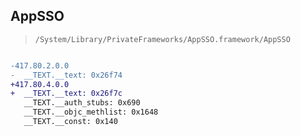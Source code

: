 ## AppSSO

> `/System/Library/PrivateFrameworks/AppSSO.framework/AppSSO`

```diff

-417.80.2.0.0
-  __TEXT.__text: 0x26f74
+417.80.4.0.0
+  __TEXT.__text: 0x26f7c
   __TEXT.__auth_stubs: 0x690
   __TEXT.__objc_methlist: 0x1648
   __TEXT.__const: 0x140

```
